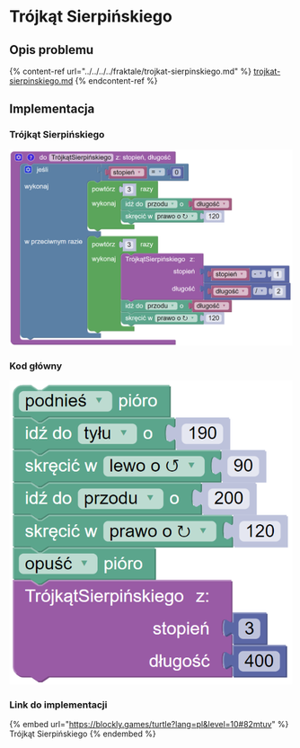 # Trójkąt Sierpińskiego

## Opis problemu

{% content-ref url="../../../../fraktale/trojkat-sierpinskiego.md" %}
[trojkat-sierpinskiego.md](../../../../fraktale/trojkat-sierpinskiego.md)
{% endcontent-ref %}

## Implementacja

### Trójkąt Sierpińskiego

![Funkcja rysująca trójkąt Sierpińskiego](<../../../../.gitbook/assets/image (18).png>)

### Kod główny

![Wywołanie funkcji rysującej trójkąt Sierpińskiego](<../../../../.gitbook/assets/image (19).png>)

### Link do implementacji

{% embed url="https://blockly.games/turtle?lang=pl&level=10#82mtuv" %}
Trójkąt Sierpińskiego
{% endembed %}

